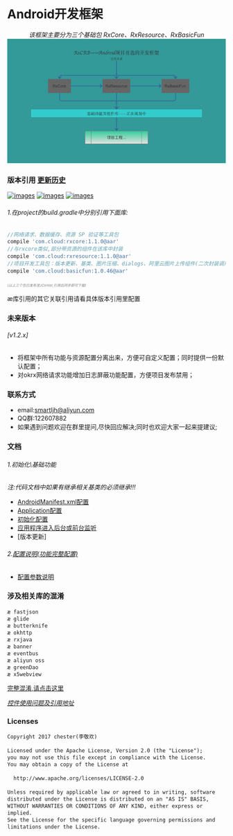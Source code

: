 Android开发框架
============

<div align=center>

*该框架主要分为三个基础包 RxCore、RxResource、RxBasicFun*
![images](/rxcrb.png)

</div>

### 版本引用 [更新历史](/docs/update_history.md)
<a href="https://github.com/smart005/RxCore">![images](https://img.shields.io/badge/Rxcore-1.1.0-brightgreen.svg)</a> <a href="https://github.com/smart005/RxResource">![images](https://img.shields.io/badge/RxResource-1.1.0-brightgreen.svg)</a> <a href="https://github.com/smart005/RxBasicFun">![images](https://img.shields.io/badge/RxBasicFun-1.0.46-brightgreen.svg)</a>
###### 1.在project的build.gradle中分别引用下面库:
```gradle
//网络请求、数据缓存、资源 SP 验证等工具包
compile 'com.cloud:rxcore:1.1.0@aar'
//与rxcore类似,部分带资源的组件在该库中封装
compile 'com.cloud:rxresource:1.1.0@aar'
//项目开发工具包：版本更新、基类、图片压缩、dialogs、阿里云图片上传组件(二次封装调用简单)等
compile 'com.cloud:basicfun:1.0.46@aar'
```
<font style="font-size: 8px;color: gray;">*(以上三个包已发布至JCenter,引用后同步即可下载)*</font>

<font face="#FF7F50">æ库引用的其它关联引用请看具体版本引用里配置</font>
### 未来版本
###### [v1.2.x]
* 将框架中所有功能与资源配置分离出来，方便可自定义配置；同时提供一份默认配置；
* 对okrx网络请求功能增加日志屏蔽功能配置，方便项目发布禁用；

### 联系方式
* email:smartljh@aliyun.com
* QQ群:122607882
* 如果遇到问题欢迎在群里提问,尽快回应解决;同时也欢迎大家一起来提建议;

### 文档
###### 1.初始化\基础功能
*注:代码文档中如果有继承相关基类的必须继承!!!*
* [AndroidManifest.xml配置](/docs/android_manifest_config.md)
* [Application配置](/docs/application_config.md)
* [初始化配置](/docs/app_other_config.md)
* [应用程序进入后台或前台监听](/docs/front_back_listening.md)
* [版本更新]

###### 2.[配置说明(功能完整配置)](/docs/all_config.md)
* [配置参数说明](/docs/config_params_instruction.md)

### 涉及相关库的混淆
```text
æ fastjson
æ glide
æ butterknife
æ okhttp
æ rxjava
æ banner
æ eventbus
æ aliyun oss
æ greenDao
æ x5webview
```
[完整混淆,请点击这里](/docs/confounding.md)

*[控件使用问题及引用地址](/docs/ctrol_use_refreners.md)*

### Licenses
```text
Copyright 2017 chester(李敬欢)

Licensed under the Apache License, Version 2.0 (the "License");
you may not use this file except in compliance with the License.
You may obtain a copy of the License at

  http://www.apache.org/licenses/LICENSE-2.0

Unless required by applicable law or agreed to in writing, software
distributed under the License is distributed on an "AS IS" BASIS,
WITHOUT WARRANTIES OR CONDITIONS OF ANY KIND, either express or implied.
See the License for the specific language governing permissions and
limitations under the License.
```